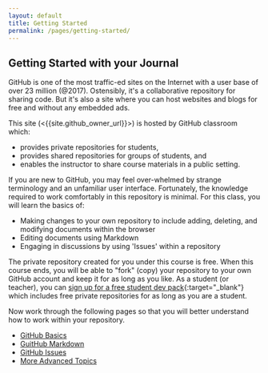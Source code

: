 ```yaml
---
layout: default
title: Getting Started
permalink: /pages/getting-started/
---
```


## Getting Started with your Journal

GitHub is one of the most traffic-ed sites on the Internet with a user base of over 23 million (@2017). Ostensibly, it's a collaborative repository for sharing code. But it's also a site where you can host websites and blogs for free and without any embedded ads.

This site (<{{site.github_owner_url}}>) is hosted by GitHub classroom which:

- provides private repositories for students,
- provides shared repositories for groups of students, and
- enables the instructor to share course materials in a public setting.

If you are new to GitHub, you may feel over-whelmed by strange terminology and an unfamiliar user interface. Fortunately, the knowledge required to work comfortably in this repository is minimal. For this class, you will learn the basics of:

- Making changes to your own repository to include adding, deleting, and modifying documents within the browser
- Editing documents using Markdown
- Engaging in discussions by using 'Issues' within a repository

The private repository created for you under this course is free. When this course ends, you will be able to "fork" (copy) your repository to your own  GitHub account and keep it for as long as you like. As a student (or teacher), you can [sign up for a free student dev pack](https://education.github.com/pack){:target="_blank"} which includes free private repositories for as long as you are a student.

Now work through the following pages so that you will better understand how to work within your repository.

- [GitHub Basics]({{site.baseurl}}/pages/getting-started/github-basics)
- [GuitHub Markdown]({{site.baseurl}}/pages/getting-started/markdown-basics)
- [GitHub Issues]({{site.baseurl}}/pages/getting-started/using-issues)
- [More Advanced Topics]({{site.baseurl}}/pages/getting-started/advanced-topics)
